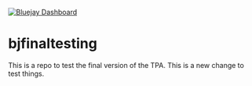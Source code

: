 [![Bluejay Dashboard](https://img.shields.io/badge/Bluejay-Dashboard_777-blue.svg)](http://dashboard.bluejay.governify.io/dashboard/script/dashboardLoader.js?dashboardURL=https://reporter.bluejay.governify.io/api/v4/dashboards/tpa-PSG2-2023-GH-raffrearaUS_bjfinaltesting/main)

# bjfinaltesting

This is a repo to test the final version of the TPA. This is a new change to test things.
